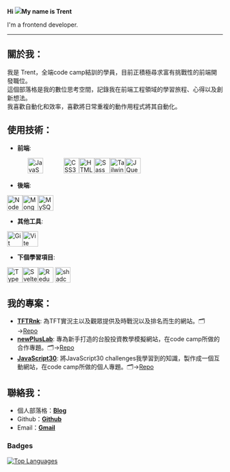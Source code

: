 **Hi ![](https://user-images.githubusercontent.com/18350557/176309783-0785949b-9127-417c-8b55-ab5a4333674e.gif)My name is Trent**

I'm a frontend developer.

-------------------------

## 關於我：

我是 Trent，全端code camp結訓的學員，目前正積極尋求富有挑戰性的前端開發職位。<br>
這個部落格是我的數位思考空間，記錄我在前端工程領域的學習旅程、心得以及創新想法。<br>
我喜歡自動化和效率，喜歡將日常重複的動作用程式將其自動化。



## 使用技術：

- **前端**:
<p align="left" >
<a style="padding:3rem" href="https://developer.mozilla.org/en-US/docs/Web/JavaScript" target="_blank" rel="noreferrer"><img src="https://raw.githubusercontent.com/danielcranney/readme-generator/main/public/icons/skills/javascript-colored.svg" width="36" height="36" alt="JavaScript" /></a><a href="https://www.w3.org/TR/CSS/#css" target="_blank" rel="noreferrer"><img src="https://raw.githubusercontent.com/danielcranney/readme-generator/main/public/icons/skills/css3-colored.svg" width="36" height="36" alt="CSS3" /></a><a href="https://developer.mozilla.org/en-US/docs/Glossary/HTML5" target="_blank" rel="noreferrer"><img src="https://raw.githubusercontent.com/danielcranney/readme-generator/main/public/icons/skills/html5-colored.svg" width="36" height="36" alt="HTML5" /></a><a href="https://sass-lang.com/" target="_blank" rel="noreferrer"><img src="https://raw.githubusercontent.com/danielcranney/readme-generator/main/public/icons/skills/sass-colored.svg" width="36" height="36" alt="Sass" /></a><a href="https://tailwindcss.com/" target="_blank" rel="noreferrer"><img src="https://raw.githubusercontent.com/danielcranney/readme-generator/main/public/icons/skills/tailwindcss-colored.svg" width="36" height="36" alt="TailwindCSS" /></a><a href="https://jquery.com/" target="_blank" rel="noreferrer"><img src="https://raw.githubusercontent.com/danielcranney/readme-generator/main/public/icons/skills/jquery-colored.svg" width="36" height="36" alt="JQuery" /></a>
</p>

- **後端**:
<p align="left">
<a href="https://nodejs.org/en/" target="_blank" rel="noreferrer"><img src="https://raw.githubusercontent.com/danielcranney/readme-generator/main/public/icons/skills/nodejs-colored.svg" width="36" height="36" alt="NodeJS" /></a><a href="https://www.mongodb.com/" target="_blank" rel="noreferrer"><img src="https://raw.githubusercontent.com/danielcranney/readme-generator/main/public/icons/skills/mongodb-colored.svg" width="36" height="36" alt="MongoDB" /></a><a href="https://www.mysql.com/" target="_blank" rel="noreferrer"><img src="https://raw.githubusercontent.com/danielcranney/readme-generator/main/public/icons/skills/mysql-colored.svg" width="36" height="36" alt="MySQL" /></a>
</p>

- **其他工具**:
<p align="left">
<a href="https://git-scm.com/" target="_blank" rel="noreferrer"><img src="https://raw.githubusercontent.com/danielcranney/readme-generator/main/public/icons/skills/git-colored.svg" width="36" height="36" alt="Git" /></a><a href="https://vitejs.dev/" target="_blank" rel="noreferrer"><img src="https://raw.githubusercontent.com/danielcranney/readme-generator/main/public/icons/skills/vite-colored.svg" width="36" height="36" alt="Vite" /></a>
</p>

- **下個學習項目**:
<p align="left">
<a href="https://www.typescriptlang.org/" target="_blank" rel="noreferrer"><img src="https://raw.githubusercontent.com/danielcranney/readme-generator/main/public/icons/skills/typescript-colored.svg" width="36" height="36" alt="TypeScript" /></a><a href="https://svelte.dev/" target="_blank" rel="noreferrer"><img src="https://raw.githubusercontent.com/danielcranney/readme-generator/main/public/icons/skills/svelte-colored.svg" width="36" height="36" alt="Svelte" /></a><a href="https://redux.js.org/" target="_blank" rel="noreferrer"><img src="https://raw.githubusercontent.com/danielcranney/readme-generator/main/public/icons/skills/redux-colored.svg" width="36" height="36" alt="Redux" /></a>
<a href="https://ui.shadcn.com/" target="_blank" rel="noreferrer"><img src="https://ui.shadcn.com/favicon.ico" width="36" height="36" alt="shadcn/UI" /></a>
</p>

## 我的專案：

- [**TFTRnk**](https://tftrank.vercel.app/): 為TFT實況主以及觀眾提供及時戰況以及排名而生的網站。🗂️→[Repo](https://github.com/sisyphusla/TFTRank)
- [**newPlusLab**](https://github.com/sisyphusla/newPlusLab): 專為新手打造的台股投資教學模擬網站，在code camp所做的合作專題。🗂️→[Repo](https://github.com/sisyphusla/newPlusLab)
- [**JavaScript30**](https://sisyphusla.github.io/Javascript30/): 將JavaScript30 challenges我學習到的知識，製作成一個互動網站，在code camp所做的個人專題。🗂️→[Repo](https://github.com/sisyphusla/Javascript30)

## 聯絡我：

- 個人部落格：[**Blog**](https://www.trentbe.dev/)
- Github：[**Github**](https://github.com/sisyphusla)
- Email：[**Gmail**](aple83709@gmail.com)

### Badges

<a href="https://github.com/sisyphusla" align="left"><img src="https://github-readme-stats.vercel.app/api/top-langs/?username=sisyphusla&langs_count=10&title_color=0891b2&text_color=000000&icon_color=0891b2&bg_color=ffffff&hide_border=true&locale=en&custom_title=Top%20%Languages" alt="Top Languages" /></a>
